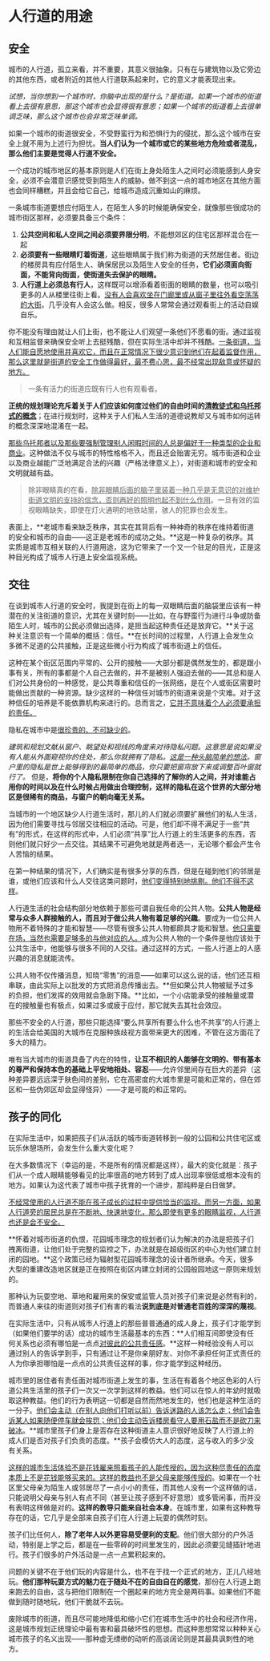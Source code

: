 # 人行道的用途

## 安全

城市的人行道，孤立来看，并不重要，其意义很抽象。只有在与建筑物以及它旁边的其他东西，或者附近的其他人行道联系起来时，它的意义才能表现出来。

*试想，当你想到一个城市时，你脑中出现的是什么？是街道。如果一个城市的街道看上去很有意思，那这个城市也会显得很有意思；如果一个城市的街道看上去很单调乏味，那么这个城市也会非常乏味单调。*

如果一个城市的街道很安全，不受野蛮行为和恐惧行为的侵扰，那么这个城市在安全上就不用为上述行为担忧。**当人们认为一个城市或它的某些地方危险或者混乱，那么他们主要是觉得人行道不安全。**

<span class="highlight">一个成功的城市地区的基本原则是人们在街上身处陌生人之间时必须能感到人身安全，必须不会潜意识感觉受到陌生人的威胁。</span>做不到这一点的城市地区在其他方面也会同样糟糕，并且会给它自己，给城市造成沉重如山的麻烦。

一条城市街道要想应付陌生人，在陌生人多的时候能确保安全，就像那些很成功的城市街区那样，必须要具备三个条件：

1. **公共空间和私人空间之间必须要界限分明**，不能想郊区的住宅区那样混合在一起
2. **必须要有一些眼睛盯着街道**，这些眼睛属于我们称为街道的天然居住者。街边的楼房具有应付陌生人、确保居民以及陌生人安全的任务，**它们必须面向街面，不能背向街面，使街道失去保护的眼睛。**
3. **人行道上必须总有行人**，这样既可以增添看着街面的眼睛的数量，也可以吸引更多的人从楼里往街上看。<u>没有人会喜欢坐在门廊里或从窗子里往外看空荡荡的大街</u>。几乎没有人会这么做。相反，很多人常常会通过观看街上的活动自娱自乐。

你不能没有理由就让人们上街，也不能让人们观望一条他们不愿看的街。通过监视和互相监督来确保安全听上去挺残酷，但在实际生活中却并不残酷。<u>一条街道，当人们能自愿地使用并喜欢它，而且在正常情况下很少意识到他们在起着监督作用，那么这里就是街道的安全工作做得最好，最不费心思，最不经常出现敌意或怀疑的地方。</u>

> 一条有活力的街道应既有行人也有观看者。

**正统的规划理论充斥着关于人们应该如何度过他们的自由时间的<u>清教徒式和乌托邦式的概念</u>**；在进行规划时，这种关于人们私人生活的道德说教却又与城市如何运转的概念深深地混淆在一起。

<u>那些乌托邦者以及那些要强制管理别人闲暇时间的人总是偏好于一种类型的企业和商业</u>。这种做法不仅与城市的特性格格不入，而且还会贻害无穷。城市街道和企业以及商业越能广泛地满足合法的兴趣（严格法律意义上），对街道和城市的安全和文明就越有益。

> 除非眼睛真的在看，<u>除非眼睛后面的脑子里装着一种几乎是无意识的对维护街道文明的支持的信念，否则再好的照明也起不到什么作用</u>。一旦有效的监视眼睛缺失，即使在灯火通明的地铁站里，骇人的犯罪也会发生。

表面上，**老城市看来缺乏秩序，其实在其背后有一种神奇的秩序在维持着街道的安全和城市的自由——这正是老城市的成功之处。**这是一种复杂的秩序。其实质是城市互相关联的人行道用途，这为它带来了一个又一个驻足的目光，正是这种目光构成了城市人行道上安全监视系统。



## 交往

在谈到城市人行道的安全时，我提到在街上的每一双眼睛后面的脑袋里应该有一种潜在的关注街道的意识，尤其在关键时刻——比如，在与野蛮行为进行斗争或防备陌生人时，城市的公民必须做出选择，是担当起这种责任还是放弃它。**关于这种关注意识有一个简单的概括：信任。**在长时间的过程里，人行道上会发生众多微不足道的公共接触，正是这些微小行为构成了城市街道上的信任。

这种在某个街区范围内平常的、公开的接触——大部分都是偶然发生的，都是跟小事有关，所有的事都是个人自己去做的，并不是被别人强迫去做的——其总和是人们对公共身份的一种感觉，是公共尊重和信任的一张网络，是在个人或街区需要时能做出贡献的一种资源。缺少这样的一种信任对城市的街道来说是个灾难。对于这种信任的培养是不能依靠机构来进行的。总而言之，<u>它并不意味着个人必须要承担的责任。</u>

隐私在城市中是<u>很珍贵的、不可缺少的</u>。

*建筑和规划文献从窗户、眺望处和视线的角度来对待隐私问题。这意思是说如果没有人能从外面窥视你的住处，那么你就拥有了隐私。<u>这是一种头脑简单的想法</u>。窗户里的隐私是世上能够得到的最简单的商品，你只要把窗帘放下来或调整百叶窗就行了。* 但是，**将你的个人隐私限制在你自己选择的了解你的人之间，并对谁能占用你的时间以及在什么时候占用做出合理控制，这样的隐私在这个世界的大部分地区是很稀有的商品，与窗户的朝向毫无关系。**

当城市的一个地区缺少人行道生活时，那儿的人们就必须要扩展他们的私人生活，因为他们需要寻找与邻居交往相应的活动。可是，他们却不得不满足于一些“共有”的形式，在这样的形式中，人们必须“共享”比人行道上的生活更多的东西，否则他们就只好少一点交往。其结果不可避免地就是两者选一，无论哪个都会产生令人苦恼的结果。

在第一种结果的情况下，人们确实是有很多分享的东西，但是在碰到他们的邻居是谁，或他们应该和什么人交往这类问题时，<u>他们变得特别地挑剔。他们不得不这样</u>。

人行道生活的社会结构部分地依赖于那些可谓自我任命的公共人物。**公共人物是经常与众多人群接触的人，而且对于做公共人物有着足够的兴趣**。要成为一位公共人物用不着特殊的才能和智慧——尽管有很多公共人物都颇具才能和智慧。<u>他只需要在场，当然也需要足够多的与他对应的人。</u>成为公共人物的一个条件是他应该处于公共生活中，他能够与很多不同的人交往。通过这样的方式，一些人行道上的人感兴趣的消息就能流传。

公共人物不仅传播消息，知晓“零售”的消息——如果可以这么说的话，他们还互相串联，由此实际上以批发的方式把消息传播出去。**但如果公共人物被赋予过多的负担，他们发挥的效用就会急剧下降。**比如，一个小店能承受的接触量或潜在的接触量也有极点，如果过多或疲于应付，那它就失去其社会效应。

那些不安全的人行道，那些只能选择“要么共享所有要么什么也不共享”的人行道上的生活会给美国的大城市在克服种族歧视方面带来更大的困难，不管在这方面花了多大的精力。

<div class="updownline">唯有当大城市的街道具备了内在的特性，<b>让互不相识的人能够在文明的、带有基本的尊严和保持本色的基础上平安地相处、容忍</b>——允许邻里间存在巨大的差异（这种差异要远远深于肤色间的差别，它在高密度的大城市里是可能和正常的，但在郊区和一些伪郊区却会显得怪异）——才是可能的和正常的。</div>



## 孩子的同化

在实际生活中，如果把孩子们从活跃的城市街道转移到一般的公园和公共住宅区或玩乐休憩场所，会发生什么重大变化呢？

在大多数情况下（幸运的是，不是所有的情况都是这样），最大的变化就是：孩子们从一个成人眼睛能够看见的比率很高的地方转到了成人出现率很低或根本没有的地方。如果认为这代表了城市中孩子抚育的一个进步，那纯粹是白日做梦。

<u>不经常使用的人行道不能在孩子成长的过程中提供恰当的监视。而另一方面，如果人行道旁的居民总是在不断地、快速地变化，那么即使有更多的眼睛监视，人行道也还是会不安全。</u>

**怀着对城市街道的仇恨，花园城市理念的规划者们认为解决的办法是把孩子们拽离街道，让他们处于完整的监控之下，办法就是在超级街区的中心为他们建立封闭的园地。**这个政策已经为辐射型花园城市理念的设计者所继承。今天，很多大型的重建改造地区就是正在按照在街区内建立封闭的公园般园地这一原则来规划的。

那种认为玩耍空地、草地和雇用来的保安或监管人员对孩子们来说是必然有利的，而普通人来往的街道则对孩子们有害的看法**说到底是对普通老百姓的深深的蔑视**。

在实际生活中，只有从城市人行道上的那些普普通通的成人身上，孩子们才能学到（如果他们要学的话）成功的城市生活最基本的东西：**人们相互间即使没有任何关系也必须有哪怕是一点点<u>对彼此的公共责任感</u>。**这样一种经验没有人可以通过别人的告诉学到手，<span class="wavy">只有通过让不是你亲朋好友、对你不承担任何正式责任的人为你承担哪怕是一点点的公共责任这样的事，你才能学到这种经历</span>。

城市里的居住者有责任面对城市街道上发生的事，生活在有着各个地区色彩的人行道公共生活里的孩子们一次又一次学到这样的教益。他们可以在惊人的年幼时就吸取这种教益。他们的行为表明这一切都是自然而然地发生的，他们也是这种生活的一分子。<u>他们会主动（在别人向他们打听以前）告诉迷路的人该怎么走；他们会告诉某人如果随便停车就会挨罚；他们会主动告诉楼房看守人要用石盐而不是砍刀来破冰</u>。**城市里孩子们身上是否存在这种街道主人意识很好地反映了人行道上的成人们是否对孩子们负责的态度。**孩子会模仿大人的态度，这与收入的多少没有关系。

<u>这样的城市生活体验不是花钱雇来照看孩子的人能传授的，因为这种尽责任的态度本质上不是花钱能够买来的。这样的教益也不是父母亲能够传授的</u>。如果在一个社区里父母亲为陌生人或邻居尽了一点小小的责任，而其他人没有一个这样做的话，只能说明父母亲与别人有点不同（甚至让孩子感到不好意思）或多管闲事，而并没有表明这样做是对的。**这样的教导只能来自社会本身**。<span class="wavy">在城市里，如果有这种教导存在的话，它几乎是全部来自孩子们在人行道上玩耍的偶然时刻。</span>

孩子们比任何人，**除了老年人以外更容易受便利的支配**。他们很大部分的户外活动，特别是上学之后，都是在一些零碎的时间里发生的，因此必须要见缝插针地进行。孩子们很多的户外活动是一点一点累积起来的。

<div class="updownline">问题的关键不在于他们玩的内容是什么，也不在于找一个正式的地方，正儿八经地玩。<b>他们那种玩耍方式的魅力在于随处不在的自由自在的感觉</b>，那份在人行道上跑来跑去的自由，这与把他们限制在一个圈起来的地方完全是两码事。如果他们不能做到随时随地玩，他们干脆就不去玩。</div>

废除城市的街道，而且尽可能地降低和缩小它们在城市生活中的社会和经济作用，这是城市规划正统理论中最有害和最具破坏性的思想。<span class="wavy">而这种思想常常以种种关心城市孩子的名义出现——那种虚无缥缈的动听的高谈阔论则是其最具讽刺性的地方。</span>

